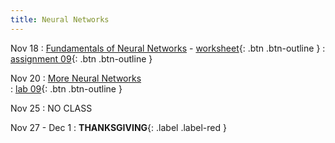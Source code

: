 ```yaml
---
title: Neural Networks
---
```


Nov 18 
: [Fundamentals of Neural Networks](https://github.com/gallettilance/CS506-Fall2024/raw/main/lecture_19/19_Neural_Networks.pdf) - [worksheet](https://github.com/gallettilance/CS506-Fall2024/blob/main/lecture_19/worksheet_19.ipynb){: .btn .btn-outline } 
  : [assignment 09](../assignments/assignment9){: .btn .btn-outline }

Nov 20 
: [More Neural Networks](https://github.com/gallettilance/CS506-Fall2024/blob/main/lecture_20/worksheet_20.ipynb)  
  : [lab 09](../labs/lab9){: .btn .btn-outline } 

Nov 25 
: NO CLASS

Nov 27 - Dec 1
: **THANKSGIVING**{: .label .label-red } 